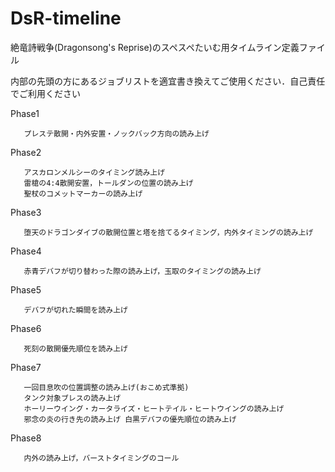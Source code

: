 # DsR-timeline
絶竜詩戦争(Dragonsong's Reprise)のスペスペたいむ用タイムライン定義ファイル

内部の先頭の方にあるジョブリストを適宜書き換えてご使用ください．自己責任でご利用ください

Phase1
       
       プレステ散開・内外安置・ノックバック方向の読み上げ

Phase2 

       アスカロンメルシーのタイミング読み上げ
       雷槍の4:4散開安置，トールダンの位置の読み上げ
       聖杖のコメットマーカーの読み上げ
       
Phase3 

       堕天のドラゴンダイブの散開位置と塔を捨てるタイミング，内外タイミングの読み上げ

Phase4

       赤青デバフが切り替わった際の読み上げ，玉取のタイミングの読み上げ

Phase5 

       デバフが切れた瞬間を読み上げ

Phase6 

       死刻の散開優先順位を読み上げ

Phase7 

       一回目息吹の位置調整の読み上げ(おこめ式準拠)
       タンク対象ブレスの読み上げ
       ホーリーウイング・カータライズ・ヒートテイル・ヒートウイングの読み上げ
       邪念の炎の行き先の読み上げ 白黒デバフの優先順位の読み上げ

Phase8 
       
       内外の読み上げ，バーストタイミングのコール
